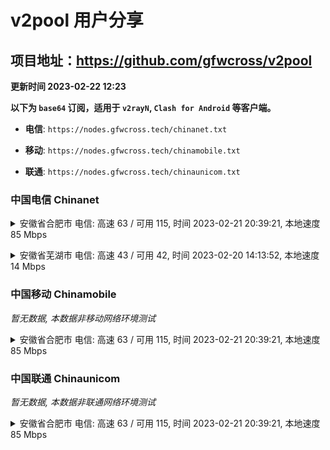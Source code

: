 # v2pool 用户分享
## 项目地址：<https://github.com/gfwcross/v2pool>
**更新时间 2023-02-22 12:23**


**以下为 `base64` 订阅，适用于 `v2rayN`, `Clash for Android` 等客户端。**

- **电信**: `https://nodes.gfwcross.tech/chinanet.txt`

- **移动**: `https://nodes.gfwcross.tech/chinamobile.txt`

- **联通**: `https://nodes.gfwcross.tech/chinaunicom.txt`


### 中国电信 Chinanet
<details><summary>安徽省合肥市 电信: 高速 63 / 可用 115, 时间 2023-02-21 20:39:21, 本地速度 85 Mbps</summary><p>可用节点订阅：https://transfer.sh/bNO2b3/running.txt<br>高速节点订阅：https://transfer.sh/WqUtj1/good.txt<br>低延迟节点订阅：https://transfer.sh/3rotlS/low_delay.txt</p></details>
<p></p><details><summary>安徽省芜湖市 电信: 高速 43 / 可用 42, 时间 2023-02-20 14:13:52, 本地速度 14 Mbps</summary><p>可用节点订阅：https://transfer.sh/vUjaMF/running.txt<br>高速节点订阅：https://transfer.sh/oaXCAL/good.txt<br>低延迟节点订阅：https://transfer.sh/eExYsC/low_delay.txt</p></details>
<p></p>

### 中国移动 Chinamobile
<i>暂无数据, 本数据非移动网络环境测试</i>
<details><summary>安徽省合肥市 电信: 高速 63 / 可用 115, 时间 2023-02-21 20:39:21, 本地速度 85 Mbps</summary><p>可用节点订阅：https://transfer.sh/bNO2b3/running.txt<br>高速节点订阅：https://transfer.sh/WqUtj1/good.txt<br>低延迟节点订阅：https://transfer.sh/3rotlS/low_delay.txt</p></details>
<p></p>

### 中国联通 Chinaunicom
<i>暂无数据, 本数据非联通网络环境测试</i>
<details><summary>安徽省合肥市 电信: 高速 63 / 可用 115, 时间 2023-02-21 20:39:21, 本地速度 85 Mbps</summary><p>可用节点订阅：https://transfer.sh/bNO2b3/running.txt<br>高速节点订阅：https://transfer.sh/WqUtj1/good.txt<br>低延迟节点订阅：https://transfer.sh/3rotlS/low_delay.txt</p></details>
<p></p>